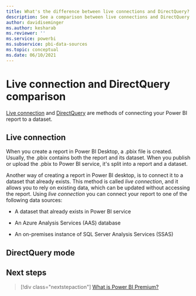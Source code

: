 ```yaml
---
title: What's the difference between live connections and DirectQuery?
description: See a comparison between live connections and DirectQuery
author: davidiseminger
ms.author: kesharab
ms.reviewer: ''
ms.service: powerbi
ms.subservice: pbi-data-sources
ms.topic: conceptual
ms.date: 06/10/2021
---
```


# Live connection and DirectQuery comparison

[Live connection](desktop-report-lifecycle-datasets.md#using-a-power-bi-service-live-connection-for-report-lifecycle-management) and [DirectQuery](refresh-data.md#datasets-in-directquery-mode) are methods of connecting your Power BI report to a dataset.

## Live connection

When you create a report in Power BI Desktop, a .pbix file is created. Usually, the .pbix contains both the report and its dataset. When you publish or upload the .pbix to Power BI service, it's split into a report and a dataset.

Another way of creating a report in Power BI desktop, is to connect it to a dataset that already exists. This method is called *live connection*, and it allows you to rely on existing data, which can be updated without accessing the report. Using *live connection* you can connect your report to one of the following data sources:

* A dataset that already exists in Power BI service

* An Azure Analysis Services (AAS) database  

* An on-premises instance of SQL Server Analysis Services (SSAS)

## DirectQuery mode



## Next steps

>[!div class="nextstepaction"]
>[What is Power BI Premium?](service-premium-what-is.md)
